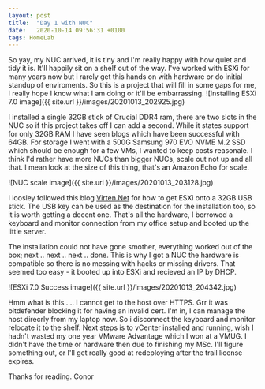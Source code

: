 ```yaml
---
layout: post
title:  "Day 1 with NUC"
date:   2020-10-14 09:56:31 +0100
tags: HomeLab
---
```


So yay, my NUC arrived, it is tiny and I'm really happy with how quiet and tidy it is. It'll happily sit on a shelf out of the way. I've worked with ESXi for many years now but i rarely get this hands on with hardware or do initial standup of enviroments. So this is a project that will fill in some gaps for me, I really hope I know what I am doing or it'll be embarrassing.
![Installing ESXi 7.0 image]({{ site.url }}/images/20201013_202925.jpg)

I installed a single 32GB stick of Crucial DDR4 ram, there are two slots in the NUC so if this project takes off I can add a second. While it states support for only 32GB RAM I have seen blogs which have been successful with 64GB. For storage I went with a 500G Samsung 970 EVO NVME M.2 SSD which should be enough for a few VMs, I wanted to keep costs reasonale. I think I'd rather have more NUCs than bigger NUCs, scale out not up and all that. I mean look at the size of this thing, that's an Amazon Echo for scale.

![NUC scale image]({{ site.url }}/images/20201013_203128.jpg)

I loosley followed this blog [Virten.Net](https://www.virten.net/2020/03/esxi-on-8th-gen-intel-nuc-coffee-lake-bean-canyon/) for how to get ESXi onto a 32GB USB stick. The USB key can be used as the destination for the installation too, so it is worth getting a decent one. That's all the hardware, I borrowed a keyboard and monitor connection from my office setup and booted up the little server.

The installation could not have gone smother, everything worked out of the box; next .. next .. next .. done. This is why I got a NUC the hardware is compatible so there is no messing with hacks or missing drivers. That seemed too easy - it booted up into ESXi and recieved an IP by DHCP. 

![ESXi 7.0 Success image]({{ site.url }}/images/20201013_204342.jpg)

Hmm what is this .... I cannot get to the host over HTTPS. Grr it was bitdefender blocking it for having an invalid cert. I'm in, I can manage the host direcrly from my laptop now. So i disconnect the keyboard and monitor relocate it to the shelf. Next steps is to vCenter installed and running, wish I hadn't wasted my one year VMware Advantage which I won at a VMUG. I didn't have the time or hardware then due to finishing my MSc. I'll figure something out, or I'll get really good at redeploying after the trail license expires.

Thanks for reading.
Conor